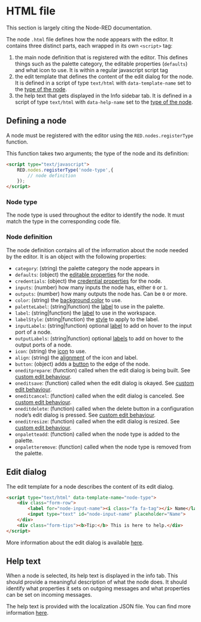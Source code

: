 # HTML file

This section is largely citing the Node-RED documentation.

The node `.html` file defines how the node appears with the editor. It contains three distinct parts, each wrapped in its own `<script>` tag:

1. the main node definition that is registered with the editor. This defines things such as the palette category, the editable properties (`defaults`) and what icon to use. It is within a regular javascript script tag
2. the edit template that defines the content of the edit dialog for the node. It is defined in a script of type `text/html` with `data-template-name` set to the [type of the node](#node-type).
3. the help text that gets displayed in the Info sidebar tab. It is defined in a script of type `text/html` with `data-help-name` set to the [type of the node](#node-type).

## Defining a node

A node must be registered with the editor using the `RED.nodes.registerType` function.

This function takes two arguments; the type of the node and its definition:

```html
<script type="text/javascript">
    RED.nodes.registerType('node-type',{
        // node definition
    });
</script>

```

### Node type

The node type is used throughout the editor to identify the node. It must match the type in the corresponding code file.

### Node definition

The node definition contains all of the information about the node needed by the editor. It is an object with the following properties:

- `category`: (string) the palette category the node appears in
- `defaults`: (object) the [editable properties](node_properties.md) for the node.
- `credentials`: (object) the [credential properties](node_credentials.md) for the node.
- `inputs`: (number) how many inputs the node has, either `0` or `1`.
- `outputs`: (number) how many outputs the node has. Can be `0` or more.
- `color`: (string) the [background color](node_appearance.md) to use.
- `paletteLabel`: (string|function) the [label](node_appearance.md#label) to use in the palette.
- `label`: (string|function) the [label](node_appearance.md#label) to use in the workspace.
- `labelStyle`: (string|function) the [style](node_appearance.md#label-style) to apply to the label.
- `inputLabels`: (string|function) optional [label](node_appearance.md#port-labels) to add on hover to the input port of a node.
- `outputLabels`: (string|function) optional [labels](node_appearance.md#port-labels) to add on hover to the output ports of a node.
- `icon`: (string) the [icon](node_appearance.md#icon) to use.
- `align`: (string) the [alignment](node_appearance.md#alignment) of the icon and label.
- `button`: (object) adds a [button](node_appearance.md#buttons) to the edge of the node.
- `oneditprepare`: (function) called when the edit dialog is being built. See [custom edit behaviour](node_properties.md#custom-edit-behaviour).
- `oneditsave`: (function) called when the edit dialog is okayed. See [custom edit behaviour](node_properties.md#custom-edit-behaviour).
- `oneditcancel`: (function) called when the edit dialog is canceled. See [custom edit behaviour](node_properties.md#custom-edit-behaviour).
- `oneditdelete`: (function) called when the delete button in a configuration node’s edit dialog is pressed. See [custom edit behaviour](node_properties.md#custom-edit-behaviour).
- `oneditresize`: (function) called when the edit dialog is resized. See [custom edit behaviour](node_properties.md#custom-edit-behaviour).
- `onpaletteadd`: (function) called when the node type is added to the palette.
- `onpaletteremove`: (function) called when the node type is removed from the palette.

## Edit dialog

The edit template for a node describes the content of its edit dialog.

```html
<script type="text/html" data-template-name="node-type">
    <div class="form-row">
        <label for="node-input-name"><i class="fa fa-tag"></i> Name</label>
        <input type="text" id="node-input-name" placeholder="Name">
    </div>
    <div class="form-tips"><b>Tip:</b> This is here to help.</div>
</script>
```

More information about the edit dialog is available [here](node_edit_dialog.md).

## Help text

When a node is selected, its help text is displayed in the info tab. This should provide a meaningful description of what the node does. It should identify what properties it sets on outgoing messages and what properties can be set on incoming messages.

The help text is provided with the localization JSON file. You can find more information [here](node_help_style_guide.md).